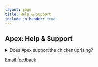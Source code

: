 ```yaml
---
layout: page
title: Help & Support
include_in_header: true
---
```


## Apex: Help & Support

<details>
  <summary>Does Apex support the chicken uprising?</summary>
  no, we do not.
</details>

[Email feedback](mailto:apexappointmentsextended@gmail.com)
